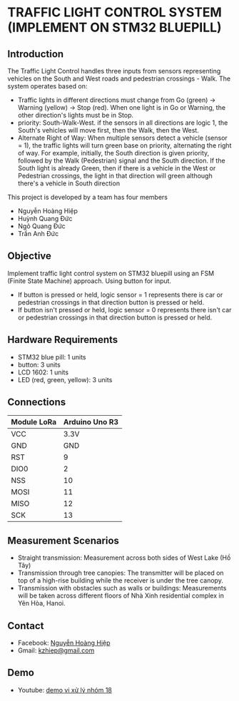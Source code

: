 # TRAFFIC LIGHT CONTROL SYSTEM (IMPLEMENT ON STM32 BLUEPILL)

## Introduction

The Traffic Light Control handles three inputs from sensors representing vehicles on the South and West roads and pedestrian crossings - Walk. The system operates based on:
- Traffic lights in different directions must change from Go (green) -> Warning (yellow) -> Stop (red). When one light is in Go or Warning, the other direction's lights must be in Stop.
- priority: South-Walk-West. if the sensors in all directions are logic 1, the South's vehicles will move first, then the Walk, then the West.
- Alternate Right of Way: When multiple sensors detect a vehicle (sensor = 1), the traffic lights will turn green base on priority, alternating the right of way. For example, initially, the South direction is given priority, followed by the Walk (Pedestrian) signal and the South direction. If the South light is already Green, then if there is a vehicle in the West or Pedestrian crossings, the light in that direction will green although there's a vehicle in South direction

This project is developed by a team has four members
- Nguyễn Hoàng Hiệp
- Huỳnh Quang Đức
- Ngô Quang Đức
- Trần Anh Đức

## Objective

Implement traffic light control system on STM32 bluepill using an FSM (Finite State Machine) approach.
Using button for input. 
- If button is pressed or held, logic sensor = 1 represents there is car or pedestrian crossings in that direction button is pressed or held.
- If button isn't pressed or held, logic sensor = 0 represents there isn't car or pedestrian crossings in that direction button is pressed or held.  

## Hardware Requirements
- STM32 blue pill: 1 units
- button: 3 units
- LCD 1602: 1 units 
- LED (red, green, yellow): 3 units

## Connections
| Module LoRa | Arduino Uno R3 |
|-------------|----------------|
| VCC         | 3.3V           |
| GND         | GND            |
| RST         | 9              |
| DIO0        | 2              |
| NSS         | 10             |
| MOSI        | 11             |
| MISO        | 12             |
| SCK         | 13             |

## Measurement Scenarios
- Straight transmission: Measurement across both sides of West Lake (Hồ Tây)
- Transmission through tree canopies: The transmitter will be placed on top of a high-rise building while the receiver is under the tree canopy.
- Transmission with obstacles such as walls or buildings: Measurements will be taken across different floors of Nhà Xinh residential complex in Yên Hòa, Hanoi.

## Contact

- Facebook: [Nguyễn Hoàng Hiệp](https://www.facebook.com/profile.php?id=100009669068016)
- Gmail: kzhiep@gmail.com

## Demo

- Youtube: [demo vi xử lý nhóm 18](https://www.youtube.com/watch?v=T2hlrNRj5pM)









